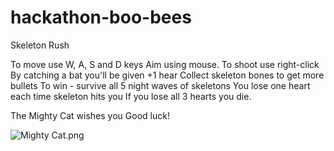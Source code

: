 # hackathon-boo-bees 
Skeleton Rush

To move use W, A, S and D keys
Aim using mouse. To shoot use right-click
By catching a bat you'll be given +1 hear
Collect skeleton bones to get more bullets
To win - survive all 5 night waves of skeletons
You lose one heart each time skeleton hits you
If you lose all 3 hearts you die.

The Mighty Cat wishes you Good luck!

![Mighty Cat.png](https://i.imgur.com/szxCRbg.png)
